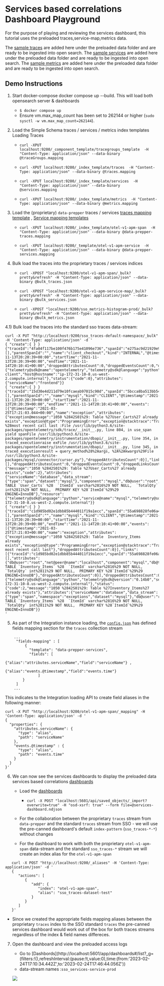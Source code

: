 # Services based correlations Dashboard Playground

For the purpose of playing and reviewing the services dashboard, this tutorial uses the preloaded traces,service-map,metrics data.

The [sample traces](bulk_traces.json) are added here under the preloaded data folder and are ready to be ingested into open search.
The [sample services](bulk_traces.json) are added here under the preloaded data folder and are ready to be ingested into open search.
The [sample metrics](bulk_metrics.json) are added here under the preloaded data folder and are ready to be ingested into open search.

## Demo Instructions

1. Start docker-compose docker compose up --build.
This will load both opensearch server & dashboards   
   - `$ docker compose up`
   - Ensure vm.max_map_count has been set to 262144 or higher (`sudo sysctl -w vm.max_map_count=262144`).
   
2. Load the Simple Schema traces / services / metrics index templates Loading Traces
    
   - `curl -XPUT localhost:9200/_component_template/tracegroups_template  -H "Content-Type: application/json" --data-binary @traceGroups.mapping`
   
   - `curl -XPUT localhost:9200/_index_template/traces  -H "Content-Type: application/json" --data-binary @traces.mapping`
   
   - `curl -XPUT localhost:9200/_index_template/services  -H "Content-Type: application/json" --data-binary @services.mapping`
   
   - `curl -XPUT localhost:9200/_index_template/metrics  -H "Content-Type: application/json" --data-binary @metrics.mapping`


3. Load the (proprietary) `data-prepper` traces / services  [traces mapping template](../../assets/mapping/data-prepper-traces.mapping) , [Service mapping templates](../../assets/mapping/data-prepper-services.mapping)
   - `curl -XPUT localhost:9200/_index_template/otel-v1-apm-span  -H "Content-Type: application/json" --data-binary @data-prepper-traces.mapping`

   - `curl -XPUT localhost:9200/_template/otel-v1-apm-service  -H "Content-Type: application/json" --data-binary @data-prepper-services.mapping`

   
4. Bulk load the traces into the proprietary traces / services indices 
   
   - `curl -XPOST "localhost:9200/otel-v1-apm-span/_bulk?pretty&refresh" -H "Content-Type: application/json" --data-binary @bulk_traces.json`
   - `curl -XPOST "localhost:9200/otel-v1-apm-service-map/_bulk?pretty&refresh" -H "Content-Type: application/json" --data-binary @bulk_services.json`
   
   - `curl -XPOST "localhost:9200/sso_metrics-histogram-prod/_bulk?pretty&refresh" -H "Content-Type: application/json" --data-binary @bulk_metrics.json`

4.1) Bulk load the traces into the standard sso traces data-stream: 

```
curl -X PUT "http://localhost:9200/sso_traces-default-namespace/_bulk" -H 'Content-Type: application/json' -d '
{ "create":{ } }
{"traceId":"4fa04f117be100f476b175e41096e736","spanId":"e275ac9d21929e9b","traceState":[],"parentSpanId":"","name":"client_checkout","kind":"INTERNAL","@timestamp":"2021-11-13T20:20:39+00:00","startTime":"2021-11-13T20:20:39+00:00","endTime":"2021-11-14T20:10:41+00:00","droppedAttributesCount":0,"droppedEventsCount":0,"droppedLinksCount":0,"resource":{"telemetry@sdk@name":"opentelemetry","telemetry@sdk@language":"python","telemetry@sdk@version":"0.14b0","service@name":"frontend-client","host@hostname":"ip-172-31-10-8.us-west-2.compute.internal"},"status":{"code":0},"attributes": {"serviceName":"frontend"}}
{ "create":{ } }
{"traceId":"15d30e4d211d79e10fcaeab97015c90d","spanId":"5bcca8ba513bb54a","traceState":[],"parentSpanId":"","name":"mysql","kind":"CLIENT","@timestamp":"2021-11-13T20:20:39+00:00","startTime":"2021-11-13T20:20:39+00:00","endTime":"2021-11-14T20:10:41+00:00","events":[{"@timestamp":"2021-03-25T17:21:03.044+00:00","name":"exception","attributes":{"exception@message":"1050 %2842S01%29: Table %27User_Carts%27 already exists","exception@type":"ProgrammingError","exception@stacktrace":"Traceback %28most recent call last :File /usr/lib/python3.6/site-packages/opentelemetry/sdk/trace/__init__.py, line 804, in use_span yield spanFile /usr/lib/python3.6/site-packages/opentelemetry/instrumentation/dbapi/__init__.py, line 354, in traced_executionraise exFile /usr/lib/python3.6/site-packages/opentelemetry/instrumentation/dbapi/__init__.py, line 345, in traced_executionresult = query_method%28%2Aargs, %2A%2Akwargs%29File /usr/lib/python3.6/site-packages/mysql/connector/cursor.py"},"droppedAttributesCount":0}],"links":[],"droppedAttributesCount":0,"droppedEventsCount":0,"droppedLinksCount":0,"status":{"message":"1050 %2842S01%29: Table %27User_Carts%27 already exists","code":2},"attributes":{"serviceName":"database","data_stream":{"type":"span","dataset":"mysql"},"component":"mysql","db@user":"root","net@peer@name":"localhost","db@type":"sql","net@peer@port":3306,"db@instance":"","db@statement":"CREATE TABLE `User_Carts` %28  `ItemId` varchar%2816%29 NOT NULL,  `TotalQty` int%2811%29 NOT NULL,  PRIMARY KEY %28`ItemId`%29%29 ENGINE=InnoDB"},"resource":{"telemetry@sdk@language":"python","service@name":"mysql","telemetry@sdk@version":"0.14b0","service@instance@id":"140307275923408","telemetry@sdk@name":"opentelemetry","host@hostname":"ip-172-31-10-8.us-west-2.compute.internal"}}
{ "create":{ } }
{"traceId":"c1d985bd02e1dbb85b444011f19a1ecc","spanId":"55a698828fe06a42","traceState":[],"parentSpanId":"","name":"mysql","kind":"CLIENT","@timestamp":"2021-11-13T20:20:39+00:00","startTime":"2021-11-13T20:20:39+00:00","endTime":"2021-11-14T20:10:41+00:00","events":[{"@timestamp":"2021-03-25T17:21:03+00:00","name":"exception","attributes":{"exception@message":"1050 %2842S01%29: Table  Inventory_Items  already exists","exception@type":"ProgrammingError","exception@stacktrace":"Traceback most recent call last"},"droppedAttributesCount":0}],"links":[{"traceId":"c1d985bd02e1dbb85b444011f19a1ecc","spanId":"55a698828fe06a42w2","traceState":[],"attributes":{"db@user":"root","net@peer@name":"localhost","component":"mysql","db@type":"sql","net@peer@port":3306,"db@instance":"","db@statement":"CREATE TABLE `Inventory_Items` %28  `ItemId` varchar%2816%29 NOT NULL,  `TotalQty` int%2811%29 NOT NULL,  PRIMARY KEY %28`ItemId`%29%29 ENGINE=InnoDB"},"droppedAttributesCount":0}],"droppedAttributesCount":0,"droppedEventsCount":0,"droppedLinksCount":0,"resource":{"telemetry@sdk@language":"python","telemetry@sdk@version":"0.14b0","service@instance@id":"140307275923408","service@name":"database","telemetry@sdk@name":"opentelemetry","host@hostname":"ip-172-31-10-8.us-west-2.compute.internal"},"status":{"code":2,"message":"1050 %2842S01%29: Table %27Inventory_Items%27 already exists"},"attributes":{"serviceName":"database","data_stream":{"type":"span","namespace":"exceptions","dataset":"mysql"},"db@user":"root","net@peer@name":"localhost","component":"mysql","db@type":"sql","net@peer@port":3306,"db@instance":"","db@statement":"CREATE TABLE `Inventory_Items` %28  `ItemId` varchar%2816%29 NOT NULL,  `TotalQty` int%2811%29 NOT NULL,  PRIMARY KEY %28`ItemId`%29%29 ENGINE=InnoDB"}}
'
```

5. As part of the Integration instance loading, the [`config.json`](../../config.json) has defined fields mapping section for the `traces` collection stream
```json5
    ... 
     "fields-mapping" : [
         {
           "template": "data-prepper-services",
           "fields": [
                     {"alias":"attributes.serviceName","field":"serviceName"} ,
                     {"alias":"events.@timestamp","field":"events.time"}
               ]
        }
     ]
    ...
```

This indicates to the Integration loading API to create field aliases in the following manner:

```
curl -X PUT "http://localhost:9200/otel-v1-apm-span/_mapping" -H 'Content-Type: application/json' -d '
{
  "properties": {
    "attributes.serviceName": {
      "type": "alias",
      "path": "serviceName"
    },
    "events.@timestamp" : {
      "type": "alias",
      "path": "events.time"
    }
  }
}'

```


6. We can now see the services dashboards to display the preloaded data services based correlations  [dashboards](../../assets/display/services-dashboard.ndjson)
   
   - Load the [dashboards](../../assets/display/services-dashboard.ndjson) 
     - `curl -X POST "localhost:5601/api/saved_objects/_import?overwrite=true" -H "osd-xsrf: true" --form file=@services-dashboard.ndjson`

   - For the collaboration between the proprietary `traces` stream from `data-prepper` and the standard `traces` stream from SSO - we will use the pre-canned dashboard's default `index-pattern` (`sso_traces-*-*`) without changes
   - For the dashboard to work with both the proprietary `otel-v1-apm-span` data-stream and the standard `sso_traces-*` stream we will create an index alias for the `otel-v1-apm-span`
```
   curl -X POST "http://localhost:9200/_aliases" -H 'Content-Type: application/json' -d '
   {
      "actions": [
         {
            "add": {
               "index": "otel-v1-apm-span",
               "alias": "sso_traces-dataset-test"
            }
         }
      ]
   }'
```` 
    
  - Since we created the appropriate fields mapping aliases between the proprietary `traces` index to the SSO standard `traces` the pre-canned services dashboard would work out of the box for both traces streams regardless of the index & field names differeces.


7. Open the dashboard and view the preloaded access logs
   - Go to [Dashbords](http://localhost:5601/app/dashboards#/list?_g=(filters:!(),refreshInterval:(pause:!t,value:0),time:(from:'2023-02-24T17:10:34.442Z',to:'2023-02-24T17:46:44.056Z'))
   - data-stream names :`sso_services-service-prod`

   ![](img/services-dashboard.png)

